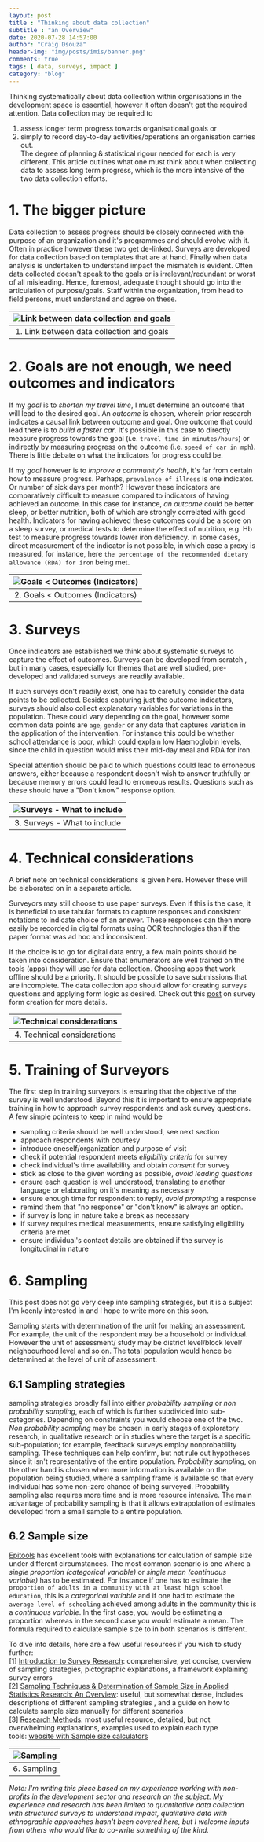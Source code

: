 ```yaml
---
layout: post
title : "Thinking about data collection"
subtitle : "an Overview"
date: 2020-07-28 14:57:00
author: "Craig Dsouza"
header-img: "img/posts/imis/banner.png"
comments: true
tags: [ data, surveys, impact ]
category: "blog"
---
```

Thinking systematically about data collection within organisations in the development space is essential, however it often doesn't
get the required attention. Data collection may be required to
1) assess longer term progress towards organisational goals or
2) simply to record day-to-day activities/operations an organisation carries out. <br>
The degree of planning & statistical rigour needed for each is very different. This article outlines what one must think about when collecting data to assess long term progress, which is the more intensive of the two data collection efforts.

# 1. The bigger picture
Data collection to assess progress should be closely connected with the purpose of an organization and it's programmes and should evolve with it.
Often in practice however these two get de-linked. Surveys are developed for data collection based on templates that are at hand. Finally when data analysis is undertaken to understand impact the mismatch is evident. Often data collected doesn't speak to the goals or is irrelevant/redundant or worst of all misleading. Hence, foremost, adequate thought should go into the articulation of purpose/goals. Staff within the organization, from head to field persons, must understand and agree on these.

|![Link between data collection and goals](/img/posts/2020-07-28-thinking-about-data-coll-overview/1_link.gif)|
|:--:|
| 1. Link between data collection and goals |

# 2. Goals are not enough, we need outcomes and indicators
If my *goal* is to *shorten my travel time*, I must determine an outcome that will lead to the desired goal. An *outcome* is chosen,
wherein prior research indicates a causal link between outcome and goal. One outcome that could lead there is to *build a faster car*.
It's possible in this case to directly measure progress towards the goal (i.e. `travel time in minutes/hours`) or indirectly by
measuring progress on the outcome (i.e. `speed of car in mph`). There is little debate on what the indicators for progress could be.

If my *goal* however is to *improve a community's health*, it's far from certain how to measure progress. Perhaps, `prevalence of illness` is one indicator.
Or number of sick days per month? However these indicators are comparatively difficult to measure compared to indicators of having achieved an outcome.
In this case for instance, *an outcome* could be better sleep, or better nutrition, both of which are strongly correlated with good health. Indicators for
having achieved these outcomes could be a score on a sleep survey, or medical tests to determine the effect of nutrition, e.g. Hb test to measure
progress towards lower iron deficiency. In some cases, direct measurement of the indicator is not possible, in which case a proxy is measured,
for instance, here `the percentage of the recommended dietary allowance (RDA) for iron` being met.

|![Goals < Outcomes (Indicators)](/img/posts/2020-07-28-thinking-about-data-coll-overview/2_toc.gif)|
|:--:|
| 2. Goals < Outcomes (Indicators) |

# 3. Surveys
Once indicators are established we think about systematic surveys to capture the effect of outcomes. Surveys can be developed from scratch , but in many cases, especially for themes that are well studied, pre-developed and validated surveys are readily available.

If such surveys don't readily exist, one has to carefully consider the data points to be collected. Besides capturing just the outcome indicators, surveys should also collect explanatory variables for variations in the population. These could vary depending on the goal, however some common data points are `age`, `gender` or any data that captures variation in the application of the intervention. For instance this could be whether school attendance is poor, which could explain low Haemoglobin levels, since the child in question would miss their mid-day meal and RDA for iron.

Special attention should be paid to which questions could lead to erroneous answers, either because a respondent doesn't wish to answer truthfully
or because memory errors could lead to erroneous results. Questions such as these should have a "Don't know" response option.

|![Surveys - What to include](/img/posts/2020-07-28-thinking-about-data-coll-overview/3_surveys.jpg)|
|:--:|
| 3. Surveys - What to include |


# 4. Technical considerations
A brief note on technical considerations is given here. However these will be elaborated on in a separate article.

Surveyors may still choose to use paper surveys. Even if this is the case, it is beneficial to use tabular formats to capture responses and consistent notations to indicate choice of an answer. These responses can then more easily be recorded in digital formats using OCR technologies than if the paper format was ad hoc and inconsistent.

If the choice is to go for digital data entry, a few main points should be taken into consideration. Ensure that enumerators are well trained on the tools (apps) they will use for data collection. Choosing apps that work offline should be a priority. It should be possible to save submissions that are incomplete. The data collection app should allow for creating surveys questions and applying form logic as desired. Check out this [post](https://craigdsouza.github.io/blog/data-coll-choices-survey-form-creation) on survey form creation for more details.

|![Technical considerations](/img/posts/2020-07-28-thinking-about-data-coll-overview/4_technical_considerations.jpg)|
|:--:|
| 4. Technical considerations |


# 5. Training of Surveyors
The first step in training surveyors is ensuring that the objective of the survey is well understood. Beyond this it is important to ensure appropriate
training in how to approach survey respondents and ask survey questions. A few simple pointers to keep in mind would be
- sampling criteria should be well understood, see next section
- approach respondents with courtesy
- introduce oneself/organization and purpose of visit
- check if potential respondent meets *eligibility criteria* for survey
- check individual's time availability and obtain *consent* for survey
- stick as close to the given wording as possible, *avoid leading questions*
- ensure each question is well understood, translating to another language or elaborating on it's meaning as necessary
- ensure enough time for respondent to reply, *avoid prompting* a response
- remind them that "no response" or "don't know" is always an option.
- if survey is long in nature take a break as necessary
- if survey requires medical measurements, ensure satisfying eligibility criteria are met
- ensure individual's contact details are obtained if the survey is longitudinal in nature


# 6. Sampling
This post does not go very deep into sampling strategies, but it is a subject I'm keenly interested in and I hope to write more on this soon.

Sampling starts with determination of the unit for making an assessment. For example, the unit of the respondent may be a household or individual.
However the unit of assessment/ study may be district level/block level/ neighbourhood level and so on. The total population would hence be determined
at the level of unit of assessment.

## 6.1 Sampling strategies
sampling strategies broadly fall into either *probability sampling* or *non probability sampling*, each of which is further subdivided into sub-categories.
Depending on constraints you would choose one of the two. *Non probability sampling* may be chosen in early stages of exploratory research, in qualitative
research or in studies where the target is a specific sub-population; for example, feedback surveys employ nonprobability sampling. These techniques can
help confirm, but not rule out hypotheses since it isn't representative of the entire population.
*Probability sampling*, on the other hand is chosen when more information is available on the population being studied, where a sampling frame is available
so that every individual has some non-zero chance of being surveyed. Probability sampling also requires more time and is more resource intensive. The main
advantage of probability sampling is that it allows extrapolation of estimates developed from a small sample to a entire population.

## 6.2 Sample size
[Epitools](https://epitools.ausvet.com.au/samplesize) has excellent tools with explanations for calculation of sample size under different circumstances.
The most common scenario is one where a *single proportion (categorical variable)* or *single mean (continuous variable)* has to be estimated. For
instance if one has to estimate the `proportion of adults in a community with at least high school education`, this is a *categorical variable* and if one
had to estimate the `average level of schooling` achieved among adults in the community this is a *continuous variable*. In the first case, you would be
estimating a proportion whereas in the second case you would estimate a mean. The formula required to calculate sample size to in both scenarios is different.


To dive into details, here are a few useful resources if you wish to study further:<br>
[1] [Introduction to Survey Research](https://medium.com/swlh/an-introduction-to-survey-research-ba9e9fb9ca57): comprehensive, yet concise, overview of sampling strategies, pictographic explanations, a framework explaining survey errors<br>
[2] [Sampling Techniques & Determination of Sample Size in Applied Statistics Research: An Overview](http://ijecm.co.uk/wp-content/uploads/2014/11/21131.pdf): useful, but somewhat dense, includes descriptions of different sampling strategies , and a guide on how to calculate sample size manually for different scenarios <br>
[3] [Research Methods](https://conjointly.com/kb/sampling-in-research/): most useful resource, detailed, but not overwhelming explanations,
examples used to explain each type<br>
tools: [website with Sample size calculators](https://epitools.ausvet.com.au/)


|![Sampling](/img/posts/2020-07-28-thinking-about-data-coll-overview/6_sampling.jpg)|
|:--:|
| 6. Sampling |


*Note: I'm writing this piece based on my experience working with non-profits in the development sector and research on the subject.
My experience and research has been limited to quantitative data collection with structured surveys to understand impact,
qualitative data with ethnographic approaches hasn't been covered here, but I welcome inputs from others who would like to co-write something of the kind.*
